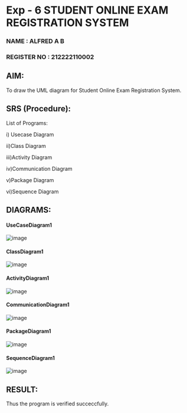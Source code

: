 # Exp - 6 STUDENT ONLINE EXAM REGISTRATION SYSTEM

### NAME : ALFRED A B

### REGISTER NO : 212222110002

## AIM:
To draw the UML diagram for Student Online Exam Registration System.

## SRS (Procedure):
List of Programs:

i) Usecase Diagram

ii)Class Diagram

iii)Activity Diagram

iv)Communication Diagram

v)Package Diagram

vi)Sequence Diagram

## DIAGRAMS:
#### UseCaseDiagram1

![image](https://github.com/user-attachments/assets/9468cb3c-215d-4b96-8e86-750b0f0b4820)

#### ClassDiagram1

![image](https://github.com/user-attachments/assets/36415895-4e6e-450e-9075-2be87cdd2b66)

#### ActivityDiagram1

![image](https://github.com/user-attachments/assets/7f6b458b-0073-4747-a643-ab882e0160df)


#### CommunicationDiagram1

![image](https://github.com/user-attachments/assets/9ac7e034-4233-4646-87b3-531a8110feab)

#### PackageDiagram1

![image](https://github.com/user-attachments/assets/0877beae-1191-4dc2-bd9f-4fab9cd2cfe2)

#### SequenceDiagram1
![image](https://github.com/user-attachments/assets/ac5f01a5-2cf8-45e3-9835-a236f66321d1)


## RESULT:
Thus the program is verified succeccfully.
